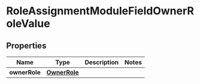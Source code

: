 

# RoleAssignmentModuleFieldOwnerRoleValue


## Properties

| Name | Type | Description | Notes |
|------------ | ------------- | ------------- | -------------|
|**ownerRole** | [**OwnerRole**](OwnerRole.md) |  |  |



